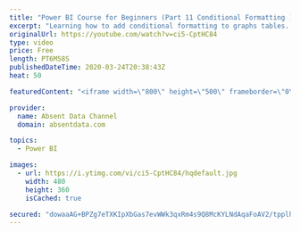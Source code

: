 ```yaml
---
title: "Power BI Course for Beginners (Part 11 Conditional Formatting )"
excerpt: "Learning how to add conditional formatting to graphs tables. Utilize colors and icons to deliver quick insights"
originalUrl: https://youtube.com/watch?v=ci5-CptHC84
type: video
price: Free
length: PT6M58S
publishedDateTime: 2020-03-24T20:38:43Z
heat: 50

featuredContent: "<iframe width=\"800\" height=\"500\" frameborder=\"0\" src=\"https://www.youtube.com/embed/ci5-CptHC84\" allow=\"accelerometer; autoplay; encrypted-media; gyroscope; picture-in-picture\" allowfullscreen></iframe>"

provider:
  name: Absent Data Channel
  domain: absentdata.com

topics:
  - Power BI

images:
  - url: https://i.ytimg.com/vi/ci5-CptHC84/hqdefault.jpg
    width: 480
    height: 360
    isCached: true

secured: "dowaaAG+BPZg7eTXKIpXbGas7evWWk3qxRm4s9Q8McKYLNdAqaFoAV2/tpplhrSPEQ+x62lkFkjtcJqBLFww4ZHtq7HDaDNp1cX5eAbHuse2x0/zXulm+OQpthoh2Rmfog2O4SwBoEHd1ReeUopTov+vfzRp0pUVRT9r3Lz7poaGRysAR45tUDFGX0oCZV05q8e3WBL6O+kxKZ8E7cGsAemGNwM8wpIzGmjOro/LpB09agCnc/mcU0Yv5jmWJLiYqkE3EJ4wjEn+/1VaZpYzBR9EvKdo7eFkipjMjxbpvGj2vPe0MjHv8CcA5XR5otAdYSBL/n9qF8n+xeA94IT3oECQJmkCnXl1qm9TjiNO5yudVgzp3GSIu9F6Ev3X+hicTEBE+mxMTsXIvHn1Oj/mdNbS8lJhdzW9Uy4I6jPQEZo=;ls8odMgCDeKihMOx9gqxxw=="
---
```


